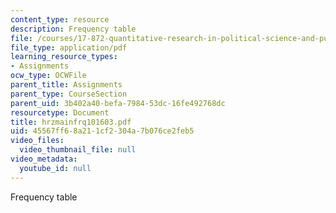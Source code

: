 ```yaml
---
content_type: resource
description: Frequency table
file: /courses/17-872-quantitative-research-in-political-science-and-public-policy-spring-2004/45567ff68a211cf2304a7b076ce2feb5_hrzmainfrq101603.pdf
file_type: application/pdf
learning_resource_types:
- Assignments
ocw_type: OCWFile
parent_title: Assignments
parent_type: CourseSection
parent_uid: 3b402a40-befa-7984-53dc-16fe492768dc
resourcetype: Document
title: hrzmainfrq101603.pdf
uid: 45567ff6-8a21-1cf2-304a-7b076ce2feb5
video_files:
  video_thumbnail_file: null
video_metadata:
  youtube_id: null
---
```

Frequency table

